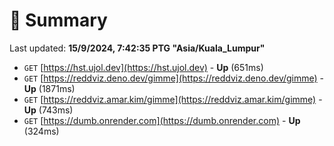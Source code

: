 # 📖 Summary
Last updated: **15/9/2024, 7:42:35 PTG "Asia/Kuala_Lumpur"**

- `GET` [https://hst.ujol.dev](https://hst.ujol.dev) - **Up** (651ms)
- `GET` [https://reddviz.deno.dev/gimme](https://reddviz.deno.dev/gimme) - **Up** (1871ms)
- `GET` [https://reddviz.amar.kim/gimme](https://reddviz.amar.kim/gimme) - **Up** (743ms)
- `GET` [https://dumb.onrender.com](https://dumb.onrender.com) - **Up** (324ms)
